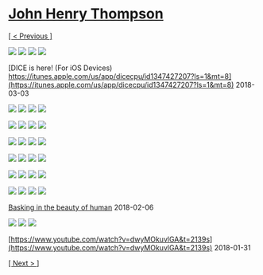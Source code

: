 # [John Henry Thompson](../README.md)

[[ < Previous ]](2018-03-03-1.md)

[![](../media/2018-03-03/DICE-Colored-mind-in-from-the-dark-thumb.jpg)](../posts/2018-03-03-3.md) [![](../media/2018-03-03/Timeline-Photos-DICE-Colored-mind-in-from-the-dark-thumb.jpg)](../posts/2018-03-03-4.md) [![](../media/2018-03-03/DICE-Colored-mind-error-in-rgb-thumb.jpg)](../posts/2018-03-03-5.md) [![](../media/2018-03-03/DICE-Colored-mind-app-store-only-effect-thumb.jpg)](../posts/2018-03-03-6.md)



[DICE is here! (For iOS Devices) https://itunes.apple.com/us/app/dicecpu/id1347427207?ls=1&mt=8](https://itunes.apple.com/us/app/dicecpu/id1347427207?ls=1&mt=8)
2018-03-03

[![](../media/2018-03-02/Timeline-Photos-DICE-Colored-mind-power-out-in-Ardmore-thumb.jpg)](../posts/2018-03-02-1.md) [![](../media/2018-03-02/Timeline-Photos-DICE-Colored-mind-welcome-to-the-DICE-family-thumb.jpg)](../posts/2018-03-02-2.md) [![](../media/2018-02-26/Timeline-Photos-DICE-Colored-mind-red-faced-thumb.jpg)](../posts/2018-02-26-1.md) [![](../media/2018-02-24/Timeline-Photos-DICE-Colored-mind-food-for-thought-2-thumb.jpg)](../posts/2018-02-24-1.md)

[![](../media/2018-02-24/Timeline-Photos-DICE-Colored-mind-food-for-thought-thumb.jpg)](../posts/2018-02-24-2.md) [![](../media/2018-02-23/Timeline-Photos-DICE-Colored-mind-Gravity-mist-thumb.jpg)](../posts/2018-02-23-1.md) [![](../media/2018-02-23/Timeline-Photos-DICE-Colored-mind-Sirius-B-gravity-beam-transmis-thumb.jpg)](../posts/2018-02-23-2.md) [![](../media/2018-02-23/Timeline-Photos-DICE-Colored-mind-alpha-male-thumb.jpg)](../posts/2018-02-23-3.md)

[![](../media/2018-02-22/Timeline-Photos-DICE-Colored-mind-gravity-soup-thumb.jpg)](../posts/2018-02-22-1.md) [![](../media/2018-02-20/Timeline-Photos-DICE-Colored-mind-RGB-face-bathed-in-light-thumb.jpg)](../posts/2018-02-20-1.md) [![](../media/2018-02-19/Timeline-Photos-DICE-Colored-mind-gravity-on-black-thumb.jpg)](../posts/2018-02-19-1.md) [![](../media/2018-02-19/Timeline-Photos-DICE-Colored-mind-gravity-on-black-1-thumb.jpg)](../posts/2018-02-19-2.md)

[![](../media/2018-02-18/Timeline-Photos-DICE-colored-mind-gravity-lines-thumb.jpg)](../posts/2018-02-18-1.md) [![](../media/2018-02-18/Timeline-Photos-DICE-colored-mind-gravity-lines-1-thumb.jpg)](../posts/2018-02-18-2.md) [![](../media/2018-02-17/Timeline-Photos-DICE-Colored-mind-Team-work-with-gravity-lines-thumb.jpg)](../posts/2018-02-17-1.md) [![](../media/2018-02-17/Timeline-Photos-DICE-Colored-mind-digital-mask-thumb.jpg)](../posts/2018-02-17-2.md)

[![](../media/2018-02-16/Timeline-Photos-Sirius-B-portal-construction-begins-thumb.jpg)](../posts/2018-02-16-1.md) [![](../media/2018-02-15/Timeline-Photos-DICE-Colored-mind-moving-into-the-light-thumb.jpg)](../posts/2018-02-15-1.md) [![](../media/2018-02-15/Timeline-Photos-DICE-colored-mind-out-of-darkness-thumb.jpg)](../posts/2018-02-15-2.md) [![](../media/2018-02-14/Timeline-Photos-DICE-is-coming-thumb.jpg)](../posts/2018-02-14-1.md)

[![](../media/2018-02-13/Timeline-Photos-DICE-Colored-mind-behind-the-pixel-thumb.jpg)](../posts/2018-02-13-1.md) [![](../media/2018-02-11/Timeline-Photos-DICE-colored-mind-between-the-lines-thumb.jpg)](../posts/2018-02-11-1.md) [![](../media/2018-02-10/Timeline-Photos-DICE-Colored-mind-gravity-lines-thumb.jpg)](../posts/2018-02-10-1.md) [![](../media/2018-02-08/Timeline-Photos-DICE-colored-mind-Am-I-not-a-black-man-thumb.jpg)](../posts/2018-02-08-1.md)



[Basking in the beauty of human](http://humanae.tumblr.com/)
2018-02-06

[![](../media/2018-02-03/Timeline-Photos-Colored-mind-I-come-in-peace-thumb.jpg)](../posts/2018-02-03-1.md) [![](../media/2018-02-01/Timeline-Photos-Dice-colored-mind-selfie-test-thumb.jpg)](../posts/2018-02-01-1.md) [![](../media/2018-02-01/Timeline-Photos-DICE-colored-mind-Doll-Test-thumb.jpg)](../posts/2018-02-01-2.md)

[https://www.youtube.com/watch?v=dwyMOkuvlGA&t=2139s](https://www.youtube.com/watch?v=dwyMOkuvlGA&t=2139s)
2018-01-31

[[ Next > ]](2017-11-12-1.md)